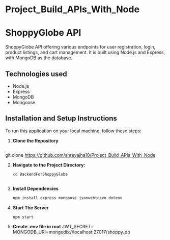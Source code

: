 # Project_Build_APIs_With_Node

# ShoppyGlobe API

ShoppyGlobe API offering various endpoints for user registration, login, product listings, and cart management. It is built using Node.js and Express, with MongoDB as the database.

## Technologies used

- Node.js
- Express
- MongoDB
- Mongoose

## Installation and Setup Instructions

To run this application on your local machine, follow these steps:

1. **Clone the Repository**

   ```bash
  git clone https://github.com/shreyajha10/Project_Build_APIs_With_Node



2. **Navigate to the Project Directory:**
   ```bash
   cd BackendForShoppyGlobe



3. **Install Dependencies**
   ```bash
   npm install express mongoose jsonwebtoken dotenv

4. **Start The Server**
   ```bash
   npm start

5. **Create .env file in root**
    JWT_SECRET=
   MONGODB_URI=mongodb://localhost:27017/shoppy_db
